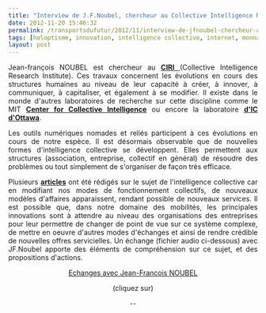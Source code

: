 ```yaml
---
title: "Interview de J.F.Noubel, chercheur au Collective Intelligence Research Institute"
date: 2012-11-20 15:46:32
permalink: /transportsdufutur/2012/11/interview-de-jfnoubel-chercheur-au-collective-intelligence-research-institute.html
tags: [holoptisme, innovation, intelligence collective, internet, monnaie complémentaire]
layout: post
---
```


<p style="text-align: justify">Jean-françois NOUBEL est chercheur au <a href="http://iric.fr/" target="_blank"><strong>CIRI</strong> </a>(Collective Intelligence Research Institute). Ces travaux concernent les évolutions en cours des structures humaines au niveau de leur capacité à créer, à innover, à communiquer, à capitaliser, et également à se modifier. Il existe dans le monde d'autres laboratoires de recherche sur cette discipline comme le MIT <strong><a href="http://www.google.fr/url?sa=t&rct=j&q=&esrc=s&frm=1&source=web&cd=8&cad=rja&ved=0CGYQFjAH&url=http%3A%2F%2Fcci.mit.edu%2F&ei=6pOrULniOYat0QXf6oGYBQ&usg=AFQjCNG67K9UL82bRcu3mMHIeRuktQ2GBw&sig2=lz8z2wi0jIgjU77UinPn0g" target="_blank">Center for Collective Intelligence</a></strong> ou encore la laboratoire <strong><a href="http://www.ieml.org/spip.php?rubrique32&lang=fr" target="_blank">d'IC d'Ottawa</a></strong>.</p> <p style="text-align: justify">Les outils numériques nomades et reliés participent à ces évolutions en cours de notre espèce. Il est désormais observable que de nouvelles formes d'intelligence collective se développent. Elles permettent aux structures (association, entreprise, collectif en général) de résoudre des problèmes ou tout simplement de s'organiser de façon très efficace. </p>   <!--more-->  <p style="text-align: justify">Plusieurs <strong><a href="https://gabrielplassat.github.io/transportsdufutur/?s=holoptisme" target="_blank">articles</a></strong> ont été rédigés sur le sujet de l'intelligence collective car en modifiant nos modes de fonctionnement collectifs, de nouveaux modèles d'affaires apparaissent, rendant possible de nouveaux services. Il est possible que, dans notre domaine des mobilités, les principales innovations sont à attendre au niveau des organisations des entreprises pour leur permettre de changer de point de vue sur ce système complexe, de mettre en oeuvre d'autres modes d'échanges et ainsi de rendre crédible de nouvelles offres servicielles. Un échange (fichier audio ci-dessous) avec JF.Noubel apporte des éléments de compréhension sur ce sujet, et des propositions d'actions.</p> <p style="text-align: justify"> <p class="asset  asset-audio at-xid-6a0120a66d2ad4970b017d3dfccc12970c" style="text-align: center"><a class="inline-player" href="https://gabrielplassat.github.io/transportsdufutur/wp-content/uploads/sites/6/files/jeanfrancois_noubel.mp3">Echanges avec Jean-Francois NOUBEL</a></p> <p class="asset  asset-audio at-xid-6a0120a66d2ad4970b017d3dfccc12970c" style="text-align: center">(cliquez sur)</p> <p class="asset  asset-audio at-xid-6a0120a66d2ad4970b017d3dfccc12970c" style="text-align: center">--</p> </p>
